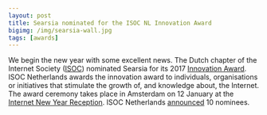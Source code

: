 ```yaml
---
layout: post
title: Searsia nominated for the ISOC NL Innovation Award
bigimg: /img/searsia-wall.jpg
tags: [awards]
---
```


We begin the new year with some excellent news. The Dutch chapter of the 
Internet Society ([ISOC][1]) nominated Searsia for its 2017 
[Innovation Award][2]. 
ISOC Netherlands awards the innovation award to individuals, organisations 
or initiatives that stimulate the growth of, and knowledge about, the Internet. 
The award ceremony takes place in Amsterdam on 12 January at the 
[Internet New Year Reception][3]. 
ISOC Netherlands [announced][4] 10 nominees.


[1]: https://isoc.nl "Internet Society Netherlands"
[2]: https://awards.isoc.nl/ "Internet Society Awards"
[3]: https://newyear.isoc.nl/ "Internet New Year Reception"
[4]: https://isoc.nl/finalisten-internet-innovatie-award-bekend/ "Finalisten Internet Innovatie Award 2017 bekend"
